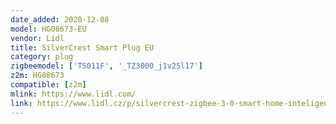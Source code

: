 ```yaml
---
date_added: 2020-12-08
model: HG08673-EU
vendor: Lidl
title: SilverCrest Smart Plug EU
category: plug
zigbeemodel: ['TS011F', '_TZ3000_j1v25l17']
z2m: HG08673
compatible: [z2m]
mlink: https://www.lidl.com/
link: https://www.lidl.cz/p/silvercrest-zigbee-3-0-smart-home-inteligentni-zasuvka/p100355084
---
```

